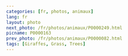 ```yaml
---
categories: [fr, photos, animaux]
lang: fr
layout: photo
next_photo: /fr/photos/animaux/P0000249.html
picname: P0000163
prev_photo: /fr/photos/animaux/P0000082.html
tags: [Giraffes, Grass, Trees]
---
```

